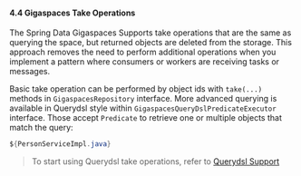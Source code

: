 #### <a name="take"/>4.4 Gigaspaces Take Operations

The Spring Data Gigaspaces Supports take operations that are the same as querying the space, but returned objects are deleted from the storage. This approach removes the need to perform additional operations when you implement a pattern where consumers or workers are receiving tasks or messages.

Basic take operation can be performed by object ids with `take(...)` methods in `GigaspacesRepository` interface. More advanced querying is available in Querydsl style within `GigaspacesQueryDslPredicateExecutor` interface. Those accept `Predicate` to retrieve one or multiple objects that match the query:
```java
${PersonServiceImpl.java}
```
> To start using Querydsl take operations, refer to [Querydsl Support](#querydsl)
